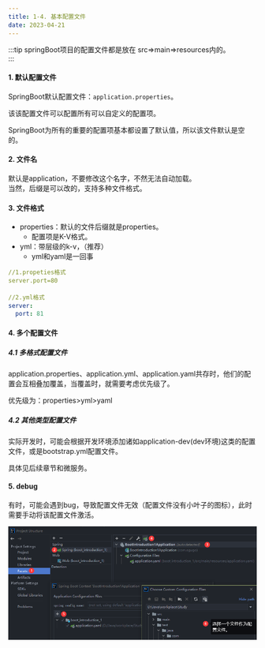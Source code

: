 ```yaml
---
title: 1-4. 基本配置文件
date: 2023-04-21
---
```

:::tip
springBoot项目的配置文件都是放在 src=>main=>resources内的。   
:::

#### 1. 默认配置文件
SpringBoot默认配置文件：`application.properties`。  

该该配置文件可以配置所有可以自定义的配置项。

SpringBoot为所有的重要的配置项基本都设置了默认值，所以该文件默认是空的。

#### 2. 文件名
默认是application，不要修改这个名字，不然无法自动加载。   
当然，后缀是可以改的，支持多种文件格式。

#### 3. 文件格式
- properties：默认的文件后缀就是properties。
    - 配置项是K-V格式。
- yml：带层级的k-v，（推荐）
    - yml和yaml是一回事
```yml
//1.propeties格式
server.port=80

//2.yml格式
server:
  port: 81
```

#### 4. 多个配置文件

##### 4.1 多格式配置文件
application.properties、application.yml、application.yaml共存时，他们的配置会互相叠加覆盖，当覆盖时，就需要考虑优先级了。

优先级为：properties>yml>yaml

##### 4.2 其他类型配置文件
实际开发时，可能会根据开发环境添加诸如application-dev(dev环境)这类的配置文件，或是bootstrap.yml配置文件。

具体见后续章节和微服务。

#### 5. debug
有时，可能会遇到bug，导致配置文件无效（配置文件没有小叶子的图标），此时需要手动将该配置文件激活。

![1-4-1](/img/frame/springboot/1-4-1.png)